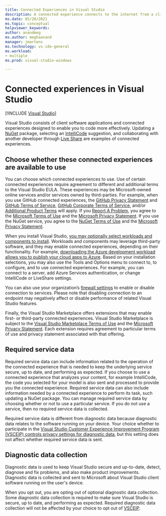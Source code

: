 ```yaml
---
title: Connected Experiences in Visual Studio 
description: A connected experience connects to the internet from a client machine and provides a service to the customer. 
ms.date: 05/20/2021
ms.topic: conceptual
helpviewer_keywords:
author: anandmeg
ms.author: meghaanand
manager: jmartens
ms.technology: vs-ide-general
ms.workload:
- multiple
ms.prod: visual-studio-windows

---
```

# **Connected experiences in Visual Studio** #

 [!INCLUDE [Visual Studio](~/includes/applies-to-version/vs-windows-only.md)]

Visual Studio consists of client software applications and connected experiences designed to enable you to code more effectively. Updating a [NuGet](/nuget/consume-packages/install-use-packages-visual-studio) package, selecting an [IntelliCode](/visualstudio/intellicode/overview) suggestion, and collaborating with another developer through [Live Share](/visualstudio/liveshare/quickstart/share) are examples of connected experiences. 

## Choose whether these connected experiences are available to use ##

You can choose which connected experiences to use. Use of certain connected experiences require agreement to different and additional terms to the Visual Studio EULA. These experiences may be Microsoft-owned online services and/or services owned by third-parties. For example, when you use GitHub connected experiences, the [GitHub Privacy Statement](https://docs.github.com/site-policy/privacy-policies/github-privacy-statement) and [GitHub Terms of Service](https://docs.github.com/site-policy/github-terms/github-terms-of-service), [GitHub Corporate Terms of Service](https://docs.github.com/site-policy/github-corporate-terms-of-service), and/or [Additional Product Terms](https://docs.github.com/site-policy/github-additional-product-terms) will apply. If you [Report A Problem](../how-to-report-a-problem-with-visual-studio.md), you agree to the [Microsoft Terms of Use](https://www.microsoft.com/legal/terms-of-use) and the [Microsoft Privacy Statement](https://privacy.microsoft.com/en-us/privacystatement). If you use the NuGet service, you agree to the [NuGet Terms of Use](https://www.nuget.org/policies/Terms) and the [Microsoft Privacy Statement](https://privacy.microsoft.com/en-us/privacystatement). 

When you install Visual Studio, [you may optionally select workloads and components to install](../../install/install-visual-studio.md). Workloads and components may leverage third-party software, and they may enable connected experiences, depending on their functionality. For example, [downloading the Azure development workload allows you to publish your cloud apps to Azure](https://visualstudio.microsoft.com/vs/features/azure/). Based on your installation selections, you may also use the Tools and Options menu to connect to, to configure, and to use connected experiences. For example, you can connect to a server, add Azure Services authentication, or change IntelliCode or LiveShare settings.  

You can also use your organization’s [firewall settings](../../install/install-and-use-visual-studio-behind-a-firewall-or-proxy-server.md) to enable or disable connection to services. Please note that disabling connection to an endpoint may negatively affect or disable performance of related Visual Studio features. 

Finally, the Visual Studio Marketplace offers extensions that may enable first- or third-party connected experiences. Visual Studio Marketplace is subject to the [Visual Studio Marketplace Terms of Use](https://cdn.vsassets.io/v/M146_20190123.39/_content/Microsoft-Visual-Studio-Marketplace-Terms-of-Use.pdf) and the [Microsoft Privacy Statement](https://privacy.microsoft.com/en-us/privacystatement). Each extension requires agreement to particular terms of use and privacy statement associated with that offering.  

## Required service data ##

Required service data can include information related to the operation of the connected experience that is needed to keep the underlying service secure, up to date, and performing as expected. If you choose to use a connected experience that analyzes your content, for example IntelliCode, the code you selected for your model is also sent and processed to provide you the connected experience. Required service data can also include information needed by a connected experience to perform its task, such updating a NuGet package. You can manage required service data by choosing whether or not to use a particular service. If you do not use a service, then no required service data is collected. 

Required service data is different from diagnostic data because diagnostic data relates to the software running on your device. Your choice whether to participate in the [Visual Studio Customer Experience Improvement Program (VSCEIP) controls privacy settings for diagnostic data](../visual-studio-experience-improvement-program.md), but this setting does not affect whether required service data is sent. 

## Diagnostic data collection ##

Diagnostic data is used to keep Visual Studio secure and up-to-date, detect, diagnose and fix problems, and also make product improvements. Diagnostic data is collected and sent to Microsoft about Visual Studio client software running on the user's device.

When you opt out, you are opting out of optional diagnostic data collection. Some diagnostic data collection is required to make sure Visual Studio is secure, up to date, and performing as expected. Required diagnostic data collection will not be affected by your choice to opt out of [VSCEIP](../visual-studio-experience-improvement-program.md). 
